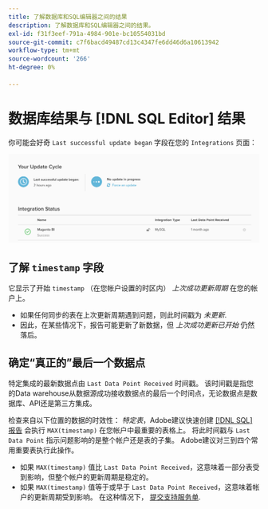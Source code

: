 ```yaml
---
title: 了解数据库和SQL编辑器之间的结果
description: 了解数据库和SQL编辑器之间的结果。
exl-id: f31f3eef-791a-4984-901e-bc10554031bd
source-git-commit: c7f6bacd49487cd13c4347fe6dd46d6a10613942
workflow-type: tm+mt
source-wordcount: '266'
ht-degree: 0%

---
```


# 数据库结果与 [!DNL SQL Editor] 结果

你可能会好奇 `Last successful update began` 字段在您的 `Integrations` 页面：

![Last_successful_update.png](../../../assets/Last_successful_update.png)

## 了解 `timestamp` 字段

它显示了开始 `timestamp` （在您帐户设置的时区内） _上次成功更新周期_ 在您的帐户上。

- 如果任何同步的表在上次更新周期遇到问题，则此时间戳为 *未更新*.
- 因此，在某些情况下，报告可能更新了新数据，但 *上次成功更新已开始* 仍然落后。

## 确定“真正的”最后一个数据点

特定集成的最新数据点由 `Last Data Point Received` 时间戳。 该时间戳是指您的Data warehouse从数据源成功接收数据点的最后一个时间点，无论数据点是数据库、API还是第三方集成。

检查来自以下位置的数据的时效性： *特定表*，Adobe建议快速创建 [[!DNL SQL] 报告](../../dev-reports/sql-rpt-bldr.md) 会执行 `MAX(timestamp)` 在您帐户中最重要的表格上。 将此时间戳与 `Last Data Point` 指示问题影响的是整个帐户还是表的子集。 Adobe建议对三到四个常用重要表执行此操作。

- 如果 `MAX(timestamp)` 值比 `Last Data Point Received`，这意味着一部分表受到影响，但整个帐户的更新周期是稳定的。
- 如果 `MAX(timestamp)` 值等于或早于 `Last Data Point Received`，这意味着帐户的更新周期受到影响。 在这种情况下， [提交支持服务单](https://experienceleague.adobe.com/docs/commerce-knowledge-base/kb/troubleshooting/miscellaneous/mbi-service-policies.html).
